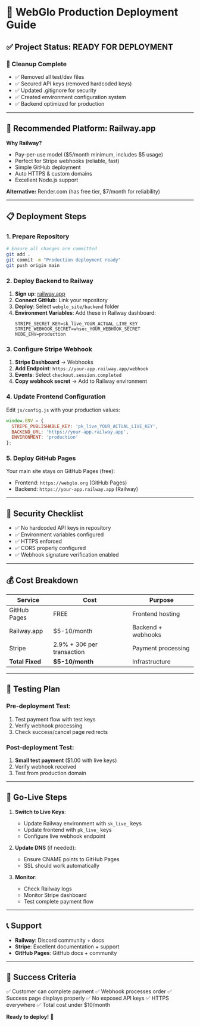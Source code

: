 # 🚀 WebGlo Production Deployment Guide

## ✅ Project Status: READY FOR DEPLOYMENT

### 🧹 Cleanup Complete
- ✅ Removed all test/dev files
- ✅ Secured API keys (removed hardcoded keys)
- ✅ Updated .gitignore for security
- ✅ Created environment configuration system
- ✅ Backend optimized for production

---

## 🎯 Recommended Platform: Railway.app

**Why Railway?**
- Pay-per-use model ($5/month minimum, includes $5 usage)
- Perfect for Stripe webhooks (reliable, fast)
- Simple GitHub deployment
- Auto HTTPS & custom domains
- Excellent Node.js support

**Alternative:** Render.com (has free tier, $7/month for reliability)

---

## 📋 Deployment Steps

### 1. **Prepare Repository**
```bash
# Ensure all changes are committed
git add .
git commit -m "Production deployment ready"
git push origin main
```

### 2. **Deploy Backend to Railway**

1. **Sign up**: [railway.app](https://railway.app)
2. **Connect GitHub**: Link your repository
3. **Deploy**: Select `webglo_site/backend` folder
4. **Environment Variables**: Add these in Railway dashboard:
   ```
   STRIPE_SECRET_KEY=sk_live_YOUR_ACTUAL_LIVE_KEY
   STRIPE_WEBHOOK_SECRET=whsec_YOUR_WEBHOOK_SECRET
   NODE_ENV=production
   ```

### 3. **Configure Stripe Webhook**

1. **Stripe Dashboard** → Webhooks
2. **Add Endpoint**: `https://your-app.railway.app/webhook`
3. **Events**: Select `checkout.session.completed`
4. **Copy webhook secret** → Add to Railway environment

### 4. **Update Frontend Configuration**

Edit `js/config.js` with your production values:
```javascript
window.ENV = {
  STRIPE_PUBLISHABLE_KEY: 'pk_live_YOUR_ACTUAL_LIVE_KEY',
  BACKEND_URL: 'https://your-app.railway.app',
  ENVIRONMENT: 'production'
};
```

### 5. **Deploy GitHub Pages**

Your main site stays on GitHub Pages (free):
- Frontend: `https://webglo.org` (GitHub Pages)
- Backend: `https://your-app.railway.app` (Railway)

---

## 🔐 Security Checklist

- ✅ No hardcoded API keys in repository
- ✅ Environment variables configured
- ✅ HTTPS enforced
- ✅ CORS properly configured
- ✅ Webhook signature verification enabled

---

## 💰 Cost Breakdown

| Service | Cost | Purpose |
|---------|------|---------|
| GitHub Pages | FREE | Frontend hosting |
| Railway.app | $5-10/month | Backend + webhooks |
| Stripe | 2.9% + 30¢ per transaction | Payment processing |
| **Total Fixed** | **$5-10/month** | Infrastructure |

---

## 🧪 Testing Plan

### Pre-deployment Test:
1. Test payment flow with test keys
2. Verify webhook processing
3. Check success/cancel page redirects

### Post-deployment Test:
1. **Small test payment** ($1.00 with live keys)
2. Verify webhook received
3. Test from production domain

---

## 🚨 Go-Live Steps

1. **Switch to Live Keys**:
   - Update Railway environment with `sk_live_` keys
   - Update frontend with `pk_live_` keys
   - Configure live webhook endpoint

2. **Update DNS** (if needed):
   - Ensure CNAME points to GitHub Pages
   - SSL should work automatically

3. **Monitor**:
   - Check Railway logs
   - Monitor Stripe dashboard
   - Test complete payment flow

---

## 📞 Support

- **Railway**: Discord community + docs
- **Stripe**: Excellent documentation + support
- **GitHub Pages**: GitHub docs + community

---

## 🎯 Success Criteria

✅ Customer can complete payment
✅ Webhook processes order
✅ Success page displays properly
✅ No exposed API keys
✅ HTTPS everywhere
✅ Total cost under $10/month

**Ready to deploy!** 🚀
